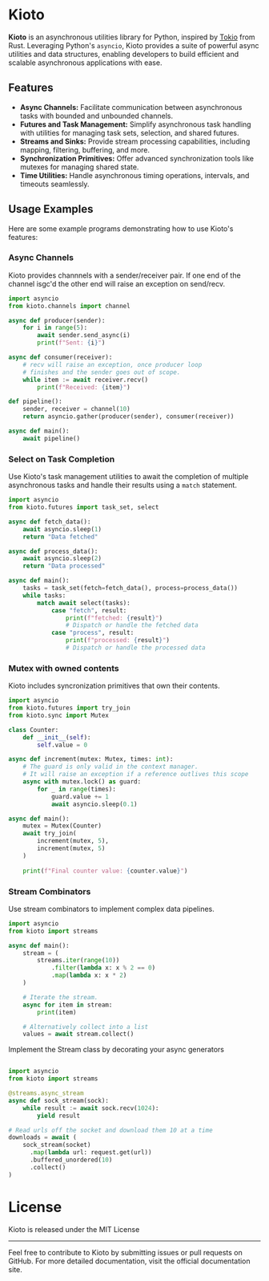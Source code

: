 # Kioto

**Kioto** is an asynchronous utilities library for Python, inspired by [Tokio](https://tokio.rs/) from Rust. Leveraging Python's `asyncio`, Kioto provides a suite of powerful async utilities and data structures, enabling developers to build efficient and scalable asynchronous applications with ease.

## Features

- **Async Channels:** Facilitate communication between asynchronous tasks with bounded and unbounded channels.
- **Futures and Task Management:** Simplify asynchronous task handling with utilities for managing task sets, selection, and shared futures.
- **Streams and Sinks:** Provide stream processing capabilities, including mapping, filtering, buffering, and more.
- **Synchronization Primitives:** Offer advanced synchronization tools like mutexes for managing shared state.
- **Time Utilities:** Handle asynchronous timing operations, intervals, and timeouts seamlessly.

## Usage Examples

Here are some example programs demonstrating how to use Kioto's features:

### Async Channels
Kioto provides channnels with a sender/receiver pair. If one end of the channel isgc'd the other end will raise an exception on send/recv.

```python
import asyncio
from kioto.channels import channel

async def producer(sender):
    for i in range(5):
        await sender.send_async(i)
        print(f"Sent: {i}")

async def consumer(receiver):
    # recv will raise an exception, once producer loop
    # finishes and the sender goes out of scope.
    while item := await receiver.recv()
        print(f"Received: {item}")

def pipeline():
    sender, receiver = channel(10)
    return asyncio.gather(producer(sender), consumer(receiver))

async def main():
    await pipeline()
```

### Select on Task Completion

Use Kioto's task management utilities to await the completion of multiple asynchronous tasks and handle their results using a `match` statement.

```python
import asyncio
from kioto.futures import task_set, select

async def fetch_data():
    await asyncio.sleep(1)
    return "Data fetched"

async def process_data():
    await asyncio.sleep(2)
    return "Data processed"

async def main():
    tasks = task_set(fetch=fetch_data(), process=process_data())
    while tasks:
        match await select(tasks):
            case "fetch", result:
                print(f"fetched: {result}")
                # Dispatch or handle the fetched data
            case "process", result:
                print(f"processed: {result}")
                # Dispatch or handle the processed data
```

### Mutex with owned contents
Kioto includes syncronization primitives that own their contents.

```python
import asyncio
from kioto.futures import try_join
from kioto.sync import Mutex

class Counter:
    def __init__(self):
        self.value = 0

async def increment(mutex: Mutex, times: int):
	# The guard is only valid in the context manager.
	# It will raise an exception if a reference outlives this scope
    async with mutex.lock() as guard:
        for _ in range(times):
            guard.value += 1
            await asyncio.sleep(0.1)

async def main():
    mutex = Mutex(Counter)
    await try_join(
        increment(mutex, 5),
        increment(mutex, 5)
    )
    
    print(f"Final counter value: {counter.value}")
```

### Stream Combinators
Use stream combinators to implement complex data pipelines.

``` python
import asyncio
from kioto import streams

async def main():
    stream = (
        streams.iter(range(10))
            .filter(lambda x: x % 2 == 0)
            .map(lambda x: x * 2)
    )

    # Iterate the stream.
    async for item in stream:
        print(item)

    # Alternatively collect into a list
    values = await stream.collect()
```

Implement the Stream class by decorating your async generators
```python

import asyncio
from kioto import streams

@streams.async_stream
async def sock_stream(sock):
    while result := await sock.recv(1024):
        yield result

# Read urls off the socket and download them 10 at a time
downloads = await (
    sock_stream(socket)
      .map(lambda url: request.get(url))
      .buffered_unordered(10)
      .collect()
)
```


# License
Kioto is released under the MIT License

<hr>
Feel free to contribute to Kioto by submitting issues or pull requests on GitHub. For more detailed documentation, visit the official documentation site.
